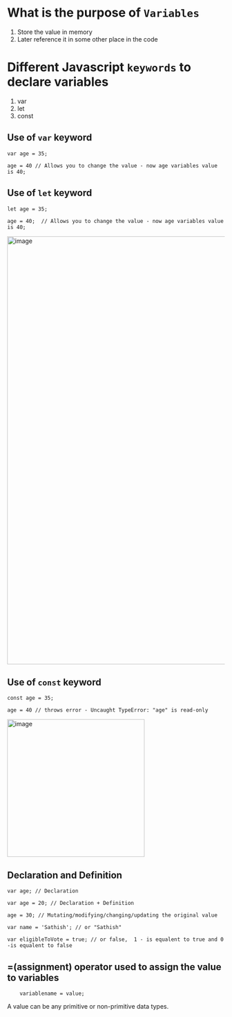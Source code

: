 # What is the purpose of `Variables`
1. Store the value in memory
2. Later reference it in some other place in the code


# Different Javascript `keywords` to declare variables

1. var
2. let
3. const


## Use of `var` keyword

    var age = 35;
    
    age = 40 // Allows you to change the value - now age variables value is 40;


## Use of `let` keyword

    let age = 35;
    
    age = 40;  // Allows you to change the value - now age variables value is 40;

<img width="989" alt="image" src="https://github.com/user-attachments/assets/9502e2a0-5e69-4802-8ee0-f3bff58c5c2e">



## Use of `const` keyword
    const age = 35;
    
    age = 40 // throws error - Uncaught TypeError: "age" is read-only
<img width="318" alt="image" src="https://github.com/user-attachments/assets/09c3e74c-0941-41c0-9496-1955b6dac4de">


## Declaration and Definition

    var age; // Declaration
    
    var age = 20; // Declaration + Definition
    
    age = 30; // Mutating/modifying/changing/updating the original value
    
    var name = 'Sathish'; // or "Sathish"
    
    var eligibleToVote = true; // or false,  1 - is equalent to true and 0 -is equalent to false

##  =(assignment) operator used to assign the value to variables
        variablename = value; 
  A value can be any primitive or non-primitive data types.
